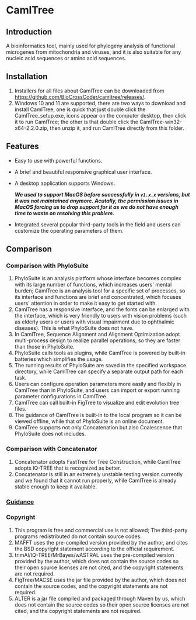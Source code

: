 # CamlTree

## Introduction

A bioinformatics tool, mainly used for phylogeny analysis of functional microgenes from mitochondria and viruses, and it is also suitable for any nucleic acid sequences or amino acid sequences.

## Installation

1. Installers for all files about CamlTree can be downloaded from https://github.com/BioCrossCoder/camltree/releases/.
2. Windows 10 and 11 are supported, there are two ways to download and install CamlTree, one is quick that just double click the CamlTree_setup.exe, icons appear on the computer desktop, then click it to run CamlTree; the other is that double click the CamlTree-win32-x64-2.2.0.zip, then unzip it, and run CamlTree directly from this folder.

## Features

+ Easy to use with powerful functions.
+ A brief and beautiful responsive graphical user interface.
+ A desktop application supports Windows.

    ***We used to support MacOS before successfully in `v1.x.x` versions, but it was not maintained anymore. Acutally, the permission issues in MacOS forcing us to drop support for it as we do not have enough time to waste on resolving this problem.***
+ Integrated several popular third-party tools in the field and users can customize the operating parameters of them.

## Comparison

### Comparison with PhyloSuite

1. PhyloSuite is an analysis platform whose interface becomes complex with its large number of functions, which increases users' mental burden; CamlTree is an analysis tool for a specific set of processes, so its interface and functions are brief and concentrated, which focuses users' attention in order to make it easy to get started with.
2. CamlTree has a responsive interface, and the fonts can be enlarged with the interface, which is very friendly to users with vision problems (such as elderly users or users with visual impairment due to ophthalmic diseases). This is what PhyloSuite does not have.
3. In CamlTree, Sequence Alignment and Alignment Optimization adopt multi-process design to realize parallel operations, so they are faster than those in PhyloSuite.
4. PhyloSuite calls tools as plugins, while CamlTree is powered by built-in batteries which simplifies the usage.
5. The running results of PhyloSuite are saved in the specified workspace directory, while CamlTree can specify a separate output path for each task.
6. Users can configure operation parameters more easily and flexibly in CamlTree than in PhyloSuite, and users can import or export running parameter configurations in CamlTree.
7. CamlTree can call built-in FigTree to visualize and edit evolution tree files.
8. The guidance of CamlTree is built-in to the local program so it can be viewed offline, while that of PhyloSuite is an online document.
9. CamlTree supports not only Concatenation but also Coalescence that PhyloSuite does not includes.

### Comparison with Concatenator

1. Concatenator adopts FastTree for Tree Construction, while CamlTree adopts IQ-TREE that is recognized as better.
2. Concatenator is still in an extremely unstable testing version currently and we found that it cannot run properly, while CamlTree is already stable enough to keep it available.

### [Guidance](./docs/User.md)

### Copyright

1. This program is free and commercial use is not allowed; The third-party programs redistributed do not contain source codes.
2. MAFFT uses the pre-compiled version provided by the author, and cites the BSD copyright statement according to the official requirement.
3. trimAl/IQ-TREE/MrBayes/wASTRAL uses the pre-compiled version provided by the author, which does not contain the source codes so their open source licenses are not cited, and the copyright statements are not required.
4. FigTree/MACSE uses the jar file provided by the author, which does not contain the source codes, and the copyright statements are not required.
5. ALTER is a jar file compiled and packaged through Maven by us, which does not contain the source codes so their open source licenses are not cited, and the copyright statements are not required.
